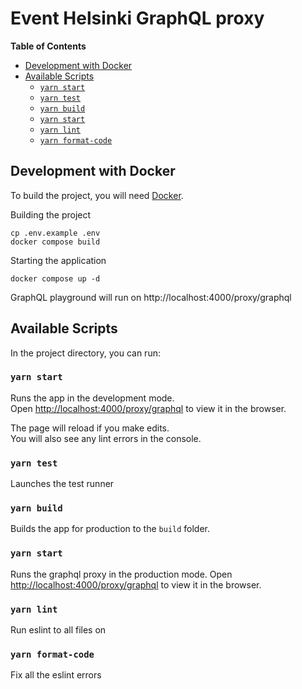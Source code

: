 # Event Helsinki GraphQL proxy

**Table of Contents**

<!-- START doctoc generated TOC please keep comment here to allow auto update -->
<!-- DON'T EDIT THIS SECTION, INSTEAD RE-RUN doctoc TO UPDATE -->

- [Development with Docker](#development-with-docker)
- [Available Scripts](#available-scripts)
  - [`yarn start`](#yarn-start)
  - [`yarn test`](#yarn-test)
  - [`yarn build`](#yarn-build)
  - [`yarn start`](#yarn-start-1)
  - [`yarn lint`](#yarn-lint)
  - [`yarn format-code`](#yarn-format-code)

<!-- END doctoc generated TOC please keep comment here to allow auto update -->

## Development with Docker

To build the project, you will need [Docker](https://www.docker.com/community-edition).

Building the project

    cp .env.example .env
    docker compose build

Starting the application

    docker compose up -d

GraphQL playground will run on http://localhost:4000/proxy/graphql

## Available Scripts

In the project directory, you can run:

### `yarn start`

Runs the app in the development mode.<br />
Open [http://localhost:4000/proxy/graphql](http://localhost:4000/proxy/graphql) to view it in the browser.

The page will reload if you make edits.<br />
You will also see any lint errors in the console.

### `yarn test`

Launches the test runner

### `yarn build`

Builds the app for production to the `build` folder.

### `yarn start`

Runs the graphql proxy in the production mode.
Open [http://localhost:4000/proxy/graphql](http://localhost:4000/proxy/graphql) to view it in the browser.

### `yarn lint`

Run eslint to all files on

### `yarn format-code`

Fix all the eslint errors
